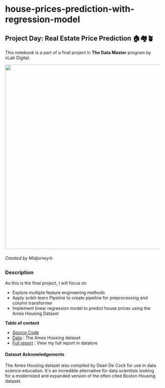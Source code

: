 # house-prices-prediction-with-regression-model


## Project Day: Real Estate Price Prediction 🏠🏘️🪴
This notebook is a part of a final project in **The Data Master** program by xLab Digital.

<img src = "https://cdn.discordapp.com/attachments/981697533858414652/1090489277755965550/Sleeppingg_A_3D_double-storey_house_model_stands_on_modern_wood_44b3b4ff-34ca-4d75-a059-0e85ef8e9ed0.png" width = "600">

*Created by Midjorney*⛵

### Description

As this is the final project, I will focus on
- Explore multiple feature engineering methods
- Apply scikit-learn Pipeline to create pipeline for preprocessing and column transformer
- Implement linear regression model to predict house prices using the Ames Housing Dataset



**Table of content**
- [Source Code](https://github.com/TanyamonSiri/house-prices-prediction-with-regression-model/blob/main/house_price_prediction/Source_Code.py)
- [Data](https://github.com/TanyamonSiri/house-prices-prediction-with-regression-model/blob/main/house_price_prediction/house-price-prediction.csv) : The Ames Housing dataset
- [Full report](https://datalore.jetbrains.com/view/notebook/R63O9S05AyRWULGpWIk0EB) : View my full report in datalore 

#### Dataset Acknowledgements
The Ames Housing dataset was compiled by Dean De Cock for use in data science education. 
It's an incredible alternative for data scientists looking for a modernized and expanded version of the often cited Boston Housing dataset.
